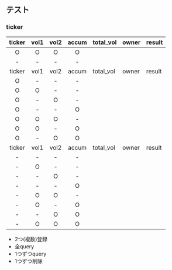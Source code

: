 ## テスト

### ticker

| ticker | vol1  | vol2  | accum | total_vol | owner | result |
| :----: | :---: | :---: | :---: | --------- | ----- | ------ |
|   O    |   O   |   O   |   O   |           |       |        |
|   -    |   -   |   -   |   -   |           |       |        |
| ticker | vol1  | vol2  | accum | total_vol | owner | result |
|   O    |   -   |   -   |   -   |           |       |        |
|   O    |   O   |   -   |   -   |           |       |        |
|   O    |   -   |   O   |   -   |           |       |        |
|   O    |   -   |   -   |   O   |           |       |        |
|   O    |   O   |   O   |   -   |           |       |        |
|   O    |   O   |   -   |   O   |           |       |        |
|   O    |   -   |   O   |   O   |           |       |        |
| ticker | vol1  | vol2  | accum | total_vol | owner | result |
|   -    |   -   |   -   |   -   |           |       |        |
|   -    |   O   |   -   |   -   |           |       |        |
|   -    |   -   |   O   |   -   |           |       |        |
|   -    |   -   |   -   |   O   |           |       |        |
|   -    |   O   |   O   |   -   |           |       |        |
|   -    |   O   |   -   |   O   |           |       |        |
|   -    |   -   |   O   |   O   |           |       |        |
|   -    |   O   |   O   |   O   |           |       |        |

- 2つ(複数)登録
- 全query
- 1つずつquery
- 1つずつ削除